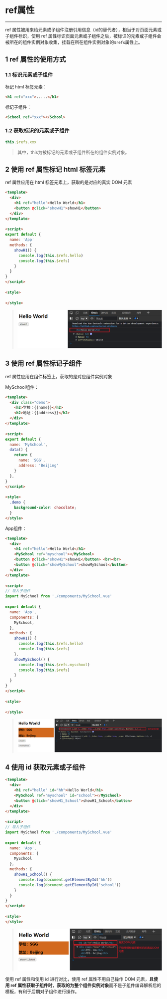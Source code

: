 # ref属性

------

ref 属性被用来给元素或子组件注册引用信息（id的替代者），相当于对页面元素或子组件标识，使用 ref 属性标识页面元素或子组件之后，被标识的元素或子组件会被所在的组件实例对象收集，挂载在所在组件实例对象的`$refs`属性上。

## 1 ref 属性的使用方式

### 1.1 标识元素或子组件

标记 html 标签元素：

```html
<h1 ref="xxx">.....</h1>
```

标记子组件：

```html
<School ref="xxx"></School>
```

### 1.2 获取标识的元素或子组件

```js
this.$refs.xxx
```

> 其中，this为被标记的元素或子组件所在的组件实例对象。

## 2 使用 ref 属性标记 html 标签元素

ref 属性应用在 html 标签元素上，获取的是对应的真实 DOM 元素

```html
<template>
  <div>
    <h1 ref="hello">Hello World</h1>
    <button @click="showH1">showH1</button>
  </div>
</template>

<script>
export default {
  name: 'App'
  methods: {
    showH1() {
      console.log(this.$refs.hello)
      console.log(this.$refs)
    }
  }
}
</script>

<style>

</style>
```

> ![在这里插入图片描述](./assets/23.ref属性/9380eb64a816fa92140b01d3c1388eff.png)

## 3 使用 ref 属性标记子组件

ref 属性应用在组件标签上，获取的是对应组件实例对象

MySchool组件：

```html
<template>
  <div class="demo">
    <h2>学校：{{name}}</h2>
    <h2>地址：{{address}}</h2>
  </div>
</template>

<script>
export default {
  name: 'MySchool',
  data() {
    return {
      name: 'SGG',
      address: 'Beijing'
    }
  },
}
</script>

<style>
  .demo {
    background-color: chocolate;
  }
</style>
```

App组件：

```html
<template>
  <div>
    <h1 ref="hello">Hello World</h1>
    <MySchool ref="myschool"></MySchool>
    <button @click="showH1">showH1</button> <br><br>
    <button @click="showMySchool">showMySchool</button>
  </div>
</template>

<script>
// 导入子组件
import MySchool from './components/MySchool.vue'

export default {
  name: 'App',
  components: {
    MySchool,
  },
  methods: {
    showH1() {
      console.log(this.$refs.hello)
      console.log(this.$refs)
    },
    showMySchool() {
      console.log(this.$refs.myschool)
      console.log(this.$refs)
    }
  }
}
</script>

<style>

</style>
```

> ![](./assets/23.ref属性/b47991df65b79efa52371c155c27ac16.png)

## 4 使用 id 获取元素或子组件

```html
<template>
  <div>
    <h1 ref="hello" id="hh">Hello World</h1>
    <MySchool ref="myschool" id="school"></MySchool>
    <button @click="showH1_School">showH1_School</button>
  </div>
</template>

<script>
// 导入子组件
import MySchool from './components/MySchool.vue'

export default {
  name: 'App',
  components: {
    MySchool
  },
  methods: {
    showH1_School() {
      console.log(document.getElementById('hh'))
      console.log(document.getElementById('school'))
    }
  }
}
</script>

<style>
</style>
```

> ![在这里插入图片描述](./assets/23.ref属性/5268cb64fad82958bd3b5905f40e10e9.png)

使用 ref 属性和使用 id 进行对比，使用 ref 属性不用自己操作 DOM 元素，**且使用 ref 属性获取子组件时**，**获取的为整个组件实例对象**而不是子组件编译解析后的模板，有利于后期对子组件进行操作。
